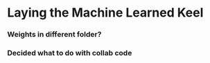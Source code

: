 # Laying the Machine Learned Keel

### Weights in different folder?

### Decided what to do with collab code
